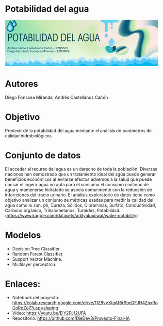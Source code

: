 # Potabilidad del agua
![Image Alt](https://github.com/DieDev3/Proyecto-Final-IA/blob/main/Banner.jpeg?raw=true)

# Autores
Diego Fonscea Miranda, Andrés Castellanos Cañón

# Objetivo
Predecir de la potabilidad del agua mediante el análisis de parámetros de calidad hidrobiológicos.

# Conjunto de datos
El acceder al recurso del agua es un derecho de toda la población. Diversas naciones han demostrado que un tratamiento ideal del agua puede generar beneficios económicos al evitarse efectos adversos a la salud que puede causar el ingerir agua no apta para el consumo
El consumo continuo de agua y mantenerse hidratado se asocia comunmente con la reducción de inferrciones del tracto urinario. El análisis exploratorio de datos tiene como objetivo analizar un conjunto de métricas usadas para medir la calidad del agua como lo son: ph, Dureza, Sólidos, Cloraminas, Sulfato, Conductividad, Carbono orgánico, Trihalometanos, Turbidez, Potabilidad. 
(https://www.kaggle.com/datasets/adityakadiwal/water-potability)

# Modelos
- Decision Tree Classifier.
- Random Forest Classifier.
- Support Vector Machine.
- Multilayer perceptron.

# Enlaces:
- Notebook del proyecto: https://colab.research.google.com/drive/11Z8vvXtqAf6r9bcDFJH4ZnxRoGoRpZo7?usp=sharing
- Vídeo: https://youtu.be/ElY2PJf2UFA
- Repositorio: https://github.com/DieDev3/Proyecto-Final-IA
